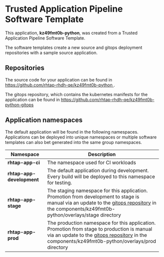 # Trusted Application Pipeline Software Template

This application, **kz49fmt0b-python**, was created from a Trusted Application Pipeline Software Template.

The software templates create a new source and gitops deployment repositories with a sample source application. 

## Repositories

The source code for your application can be found in [https://github.com/rhtap-rhdh-qe/kz49fmt0b-python ](https://github.com/rhtap-rhdh-qe/kz49fmt0b-python ).
 
The gitops repository, which contains the kubernetes manifests for the application can be found in 
[https://github.com/rhtap-rhdh-qe/kz49fmt0b-python-gitops ](https://github.com/rhtap-rhdh-qe/kz49fmt0b-python-gitops ) 

## Application namespaces 

The default application will be found in the following namespaces. Applications can be deployed into unique namespaces or multiple software templates can also bet generated into the same group namespaces.  

|  Namespace   |  Description   |  
| -------- | -------- |
| **rhtap-app-ci** | The namespace used for CI workloads |
| **rhtap-app-development** | The default application during development. Every build will be deployed to this namespace for testing. |
| **rhtap-app-stage** | The staging namespace for this application. Promotion from development to stage is manual via an update to the [gitops repository](https://github.com/rhtap-rhdh-qe/kz49fmt0b-python-gitops ) in the components/kz49fmt0b-python/overlays/stage directory |
| **rhtap-app-prod** | The production namespace for this application. Promotion from stage to production is manual via an update to the [gitops repository](https://github.com/rhtap-rhdh-qe/kz49fmt0b-python-gitops ) in the components/kz49fmt0b-python/overlays/prod directory |